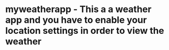 # myweatherapp - This a a weather app and you have to enable your location settings in order to view the weather

